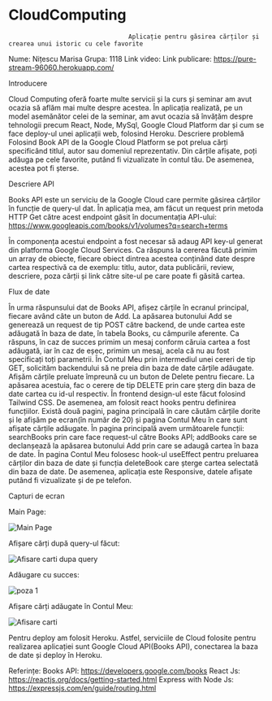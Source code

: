 # CloudComputing

                                     Aplicație pentru găsirea cărților și crearea unui istoric cu cele favorite

Nume: Nițescu Marisa
Grupa: 1118
Link video: 
Link publicare: https://pure-stream-96060.herokuapp.com/

Introducere

Cloud Computing oferă foarte multe servicii și la curs și seminar am avut ocazia să aflăm mai multe despre acestea. În aplicația realizată, pe un model asemănător celei de la seminar, am avut ocazia să învățăm despre tehnologii precum React, Node, MySql, Google Cloud Platform dar și cum se face deploy-ul unei aplicații web, folosind Heroku. 
Descriere problemă
Folosind Book API de la Google Cloud Platform se pot prelua cărți specificând titlul, autor sau domeniul reprezentativ. Din cărțile afișate, poți adăuga pe cele favorite, putând fi vizualizate în contul tău. De asemenea, acestea pot fi șterse.  

Descriere API

Books API este un serviciu de la Google Cloud care permite găsirea cărților în funcție de query-ul dat.
În aplicația mea, am făcut un request prin metoda HTTP Get către acest endpoint găsit în documentația API-ului:
https://www.googleapis.com/books/v1/volumes?q=search+terms

În componența acestui endpoint a fost necesar să adaug API key-ul generat din platforma Google Cloud Services. Ca răspuns la cererea făcută primim un array de obiecte, fiecare obiect dintrea acestea conținând date despre cartea respectivă ca de exemplu: titlu, autor, data publicării, review, descriere, poza cărții și link către site-ul pe care poate fi găsită cartea. 
  
Flux de date

În urma răspunsului dat de Books API, afișez cărțile în ecranul principal, fiecare având câte un buton de Add. La apăsarea butonului Add se generează un request de tip POST către backend, de unde cartea este adăugată în baza de date, în tabela Books, cu câmpurile aferente. 
Ca răspuns, în caz de succes primim un mesaj conform căruia cartea a fost adăugată, iar în caz de eșec, primim un mesaj, acela că nu au fost specificați toți parametrii. 
În Contul Meu prin intermediul unei cereri de tip GET, solicităm backendului să ne preia din baza de date cărțile adăugate. Afișăm cărțile preluate împreună cu un buton de Delete pentru fiecare. La apăsarea acestuia, fac o cerere de tip DELETE prin care șterg din baza de date cartea cu id-ul respectiv. 
În frontend design-ul este făcut folosind Tailwind CSS. De asemenea, am folosit react hooks pentru definirea funcțiilor. Există două pagini, pagina principală în care căutăm cărțile dorite și le afișăm pe ecran(în număr de 20) și pagina Contul Meu în care sunt afișate cărțile adăugate. 
În pagina principală avem următoarele funcții: searchBooks prin care face request-ul către Books API; addBooks care se declanșează la apăsarea butonului Add prin care se adaugă cartea în baza de date. 
În pagina Contul Meu folosesc hook-ul useEffect pentru preluarea cărților din baza de date și funcția deleteBook care șterge cartea selectată din baza de date. 
De asemenea, aplicația este Responsive, datele afișate putând fi vizualizate și de pe telefon.

Capturi de ecran

Main Page:


![Main Page](https://user-images.githubusercontent.com/104865221/168485523-f0b9ef42-0f8e-4f89-8ec8-dc16f6c79ee6.png)









Afișare cărți după query-ul făcut:


![Afisare carti dupa query](https://user-images.githubusercontent.com/104865221/168485796-5a82aa42-a56b-413c-a711-153629ed7f86.png)




Adăugare cu succes:

![poza 1](https://user-images.githubusercontent.com/104865221/168485750-52634b58-5eab-41b4-88ab-c1dd7f944ae4.png)




Afișare cărți adăugate în Contul Meu:


![Afisare carti](https://user-images.githubusercontent.com/104865221/168485839-0bdb8fe4-0256-48b1-96be-f1b6d0fbf5a0.png)






Pentru deploy am folosit Heroku. 
Astfel, serviciile de Cloud folosite pentru realizarea aplicației sunt Google Cloud API(Books API), conectarea la baza de date și deploy în Heroku. 

Referințe:
Books API: https://developers.google.com/books
React Js: https://reactjs.org/docs/getting-started.html
Express with Node Js: https://expressjs.com/en/guide/routing.html





